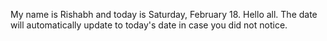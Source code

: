 My name is Rishabh and today is Saturday, February 18. Hello all. The date will automatically update to today's date in case you did not notice.
